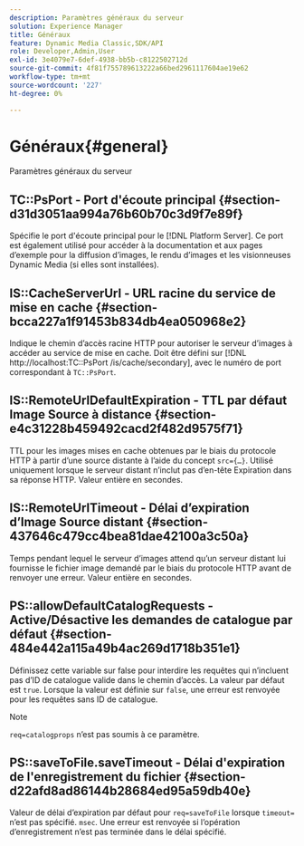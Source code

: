 ```yaml
---
description: Paramètres généraux du serveur
solution: Experience Manager
title: Généraux
feature: Dynamic Media Classic,SDK/API
role: Developer,Admin,User
exl-id: 3e4079e7-6def-4938-bb5b-c8122502712d
source-git-commit: 4f81f755789613222a66bed2961117604ae19e62
workflow-type: tm+mt
source-wordcount: '227'
ht-degree: 0%

---
```


# Généraux{#general}

Paramètres généraux du serveur

## TC::PsPort - Port d&#39;écoute principal {#section-d31d3051aa994a76b60b70c3d9f7e89f}

Spécifie le port d&#39;écoute principal pour le [!DNL Platform Server]. Ce port est également utilisé pour accéder à la documentation et aux pages d’exemple pour la diffusion d’images, le rendu d’images et les visionneuses Dynamic Media (si elles sont installées).

## IS::CacheServerUrl - URL racine du service de mise en cache {#section-bcca227a1f91453b834db4ea050968e2}

Indique le chemin d’accès racine HTTP pour autoriser le serveur d’images à accéder au service de mise en cache. Doit être défini sur [!DNL http://localhost:TC::PsPort /is/cache/secondary], avec le numéro de port correspondant à `TC::PsPort`.

## IS::RemoteUrlDefaultExpiration - TTL par défaut Image Source à distance {#section-e4c31228b459492cacd2f482d9575f71}

TTL pour les images mises en cache obtenues par le biais du protocole HTTP à partir d’une source distante à l’aide du concept `src={…}`. Utilisé uniquement lorsque le serveur distant n’inclut pas d’en-tête Expiration dans sa réponse HTTP. Valeur entière en secondes.

## IS::RemoteUrlTimeout - Délai d’expiration d’Image Source distant {#section-437646c479cc4bea81dae42100a3c50a}

Temps pendant lequel le serveur d’images attend qu’un serveur distant lui fournisse le fichier image demandé par le biais du protocole HTTP avant de renvoyer une erreur. Valeur entière en secondes.

## PS::allowDefaultCatalogRequests - Active/Désactive les demandes de catalogue par défaut {#section-484e442a115a49b4ac269d1718b351e1}

Définissez cette variable sur false pour interdire les requêtes qui n’incluent pas d’ID de catalogue valide dans le chemin d’accès. La valeur par défaut est `true`. Lorsque la valeur est définie sur `false`, une erreur est renvoyée pour les requêtes sans ID de catalogue.

>[!NOTE]
>
>`req=catalogprops` n’est pas soumis à ce paramètre.

## PS::saveToFile.saveTimeout - Délai d&#39;expiration de l&#39;enregistrement du fichier {#section-d22afd8ad86144b28684ed95a59db40e}

Valeur de délai d’expiration par défaut pour `req=saveToFile` lorsque `timeout=` n’est pas spécifié. `msec`. Une erreur est renvoyée si l’opération d’enregistrement n’est pas terminée dans le délai spécifié.
